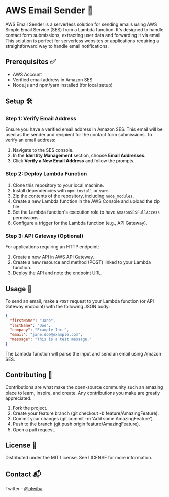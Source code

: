 # AWS Email Sender 📧

AWS Email Sender is a serverless solution for sending emails using AWS Simple Email Service (SES) from a Lambda function. It's designed to handle contact form submissions, extracting user data and forwarding it via email. This solution is perfect for serverless websites or applications requiring a straightforward way to handle email notifications.

## Prerequisites ✅

- AWS Account
- Verified email address in Amazon SES
- Node.js and npm/yarn installed (for local setup)

## Setup 🛠

### Step 1: Verify Email Address

Ensure you have a verified email address in Amazon SES. This email will be used as the sender and recipient for the contact form submissions. To verify an email address:
1. Navigate to the SES console.
2. In the **Identity Management** section, choose **Email Addresses**.
3. Click **Verify a New Email Address** and follow the prompts.

### Step 2: Deploy Lambda Function

1. Clone this repository to your local machine.
2. Install dependencies with `npm install` or `yarn`.
3. Zip the contents of the repository, including `node_modules`.
4. Create a new Lambda function in the AWS Console and upload the zip file.
5. Set the Lambda function's execution role to have `AmazonSESFullAccess` permissions.
6. Configure a trigger for the Lambda function (e.g., API Gateway).

### Step 3: API Gateway (Optional)

For applications requiring an HTTP endpoint:
1. Create a new API in AWS API Gateway.
2. Create a new resource and method (POST) linked to your Lambda function.
3. Deploy the API and note the endpoint URL.

## Usage 🚀

To send an email, make a `POST` request to your Lambda function (or API Gateway endpoint) with the following JSON body:

```json
{
  "firstName": "Jane",
  "lastName": "Doe",
  "company": "Example Inc.",
  "email": "jane.doe@example.com",
  "message": "This is a test message."
}
```

The Lambda function will parse the input and send an email using Amazon SES.

## Contributing 🤝

Contributions are what make the open-source community such an amazing place to learn, inspire, and create. 
Any contributions you make are greatly appreciated.

1. Fork the project.
2. Create your feature branch (git checkout -b feature/AmazingFeature).
3. Commit your changes (git commit -m 'Add some AmazingFeature').
4. Push to the branch (git push origin feature/AmazingFeature).
5. Open a pull request.

## License 📄

Distributed under the MIT License. See LICENSE for more information.

## Contact 📬

Twitter - [@olwiba](https://twitter.com/Olwiba)
